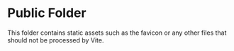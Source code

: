 # Public Folder

This folder contains static assets such as the favicon or any other files that should not be processed by Vite.
